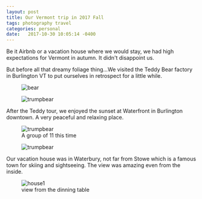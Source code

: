```yaml
---
layout: post
title: Our Vermont trip in 2017 Fall
tags: photography travel
categories: personal
date:   2017-10-30 10:05:14 -0400
---
```


Be it Airbnb or a vacation house where we would stay, we had high expectations for Vermont in autumn. It didn't disappoint us.

But before all that dreamy foliage thing...We visited the Teddy Bear factory in Burlington VT to put ourselves in 
retrospect for a little while. 

<figure class="inline">
 <img class="vertical-long-img" alt="bear" src="{{ site.baseurl }}/public/images/vermont/bear.jpg" />  
</figure>
<figure class="inline">
 <img class="vertical-long-img" alt="trumpbear" src="{{ site.baseurl }}/public/images/vermont/trump.jpg" />  
</figure>

After the Teddy tour, we enjoyed the sunset at Waterfront in Burlington downtown. A very peaceful and relaxing place.

<figure>
 <img alt="trumpbear" src="{{ site.baseurl }}/public/images/vermont/w2.jpg" /> 
   <figcaption>A group of 11 this time</figcaption>
</figure>
<figure>
 <img alt="trumpbear" src="{{ site.baseurl }}/public/images/vermont/waterfront1.jpg" />  
</figure>


Our vacation house was in Waterbury, not far from Stowe which is a famous town for skiing and sightseeing. The view was 
amazing even from the inside.

<figure>
 <img alt="house1" src="{{ site.baseurl }}/public/images/vermont/house1.jpg" /> 
 <figcaption>view from the dinning table</figcaption>
</figure>
 

